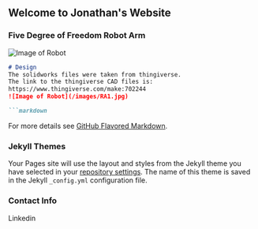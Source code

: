## Welcome to Jonathan's Website

### Five Degree of Freedom Robot Arm
![Image of Robot](https://user-images.githubusercontent.com/54735464/121494705-d40b1580-c98d-11eb-98b2-e2fa5395a0e8.jpg  "100")
```markdown
# Design
The solidworks files were taken from thingiverse.
The link to the thingiverse CAD files is:
https://www.thingiverse.com/make:702244
![Image of Robot](/images/RA1.jpg)

```markdown

```
For more details see [GitHub Flavored Markdown](https://guides.github.com/features/mastering-markdown/).

### Jekyll Themes

Your Pages site will use the layout and styles from the Jekyll theme you have selected in your [repository settings](https://github.com/j-505/JonathanFlores.github.io/settings/pages). The name of this theme is saved in the Jekyll `_config.yml` configuration file.

### Contact Info

Linkedin

